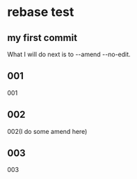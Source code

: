 # rebase test

## my first commit
What I will do next is to --amend --no-edit.

## 001
001

## 002
002(I do some amend here)

## 003
003

